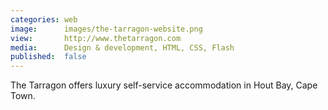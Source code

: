 ```yaml
---
categories: web
image:      images/the-tarragon-website.png
view:       http://www.thetarragon.com
media:      Design & development, HTML, CSS, Flash
published:  false
---
```

The Tarragon offers luxury self-service accommodation in Hout Bay, Cape Town.
